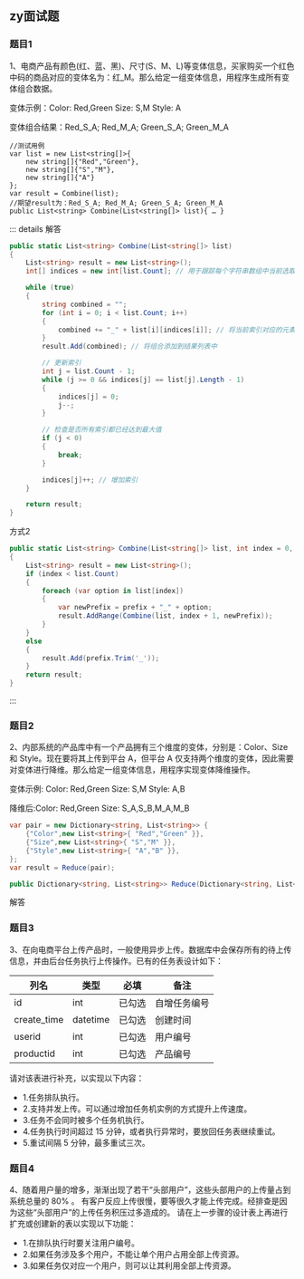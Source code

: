 
## zy面试题

### 题目1
1、电商产品有颜色(红、蓝、黑)、尺寸(S、M、L)等变体信息，买家购买一个红色中码的商品对应的变体名为：红_M。那么给定一组变体信息，用程序生成所有变体组合数据。

变体示例：Color: Red,Green Size: S,M Style: A

变体组合结果：Red_S_A; Red_M_A; Green_S_A; Green_M_A

```
//测试用例	
var list = new List<string[]>{
	new string[]{"Red","Green"},
	new string[]{"S","M"},
	new string[]{"A"}
};
var result = Combine(list);
//期望result为：Red_S_A; Red_M_A; Green_S_A; Green_M_A
public List<string> Combine(List<string[]> list){ … }
```

::: details 解答

```csharp
public static List<string> Combine(List<string[]> list)
{
    List<string> result = new List<string>();
    int[] indices = new int[list.Count]; // 用于跟踪每个字符串数组中当前选取的元素的索引

    while (true)
    {
        string combined = "";
        for (int i = 0; i < list.Count; i++)
        {
            combined += "_" + list[i][indices[i]]; // 将当前索引对应的元素添加到组合中
        }
        result.Add(combined); // 将组合添加到结果列表中

        // 更新索引
        int j = list.Count - 1;
        while (j >= 0 && indices[j] == list[j].Length - 1)
        {
            indices[j] = 0;
            j--;
        }

        // 检查是否所有索引都已经达到最大值
        if (j < 0)
        {
            break;
        }

        indices[j]++; // 增加索引
    }

    return result;
}

```

方式2
```csharp
public static List<string> Combine(List<string[]> list, int index = 0, string prefix = "")
{
    List<string> result = new List<string>();
    if (index < list.Count)
    {
        foreach (var option in list[index])
        {
            var newPrefix = prefix + "_" + option;
            result.AddRange(Combine(list, index + 1, newPrefix));
        }
    }
    else
    {
        result.Add(prefix.Trim('_'));
    }
    return result;
}

```
:::
### 题目2
 2、内部系统的产品库中有一个产品拥有三个维度的变体，分别是：Color、Size 和 Style。现在要将其上传到平台 A，但平台 A 仅支持两个维度的变体，因此需要对变体进行降维。那么给定一组变体信息，用程序实现变体降维操作。

变体示例: Color: Red,Green Size: S,M Style: A,B

降维后:Color: Red,Green Size: S_A,S_B,M_A,M_B
```csharp
var pair = new Dictionary<string, List<string>> {
	{"Color",new List<string>{ "Red","Green" }},
	{"Size",new List<string>{ "S","M" }},
	{"Style",new List<string>{ "A","B" }},
};
var result = Reduce(pair);

public Dictionary<string, List<string>> Reduce(Dictionary<string, List<string>> pair){...}
```
解答

### 题目3
3、在向电商平台上传产品时，一般使用异步上传。数据库中会保存所有的待上传信息，并由后台任务执行上传操作。已有的任务表设计如下： 

| 列名         | 类型      | 必填   | 备注           |
| ------------ | --------- | ------ | -------------- |
| id           | int       | 已勾选 | 自增任务编号   |
| create_time  | datetime  | 已勾选 | 创建时间       |
| userid       | int       | 已勾选 | 用户编号       |
| productid    | int       | 已勾选 | 产品编号       |

 

请对该表进行补充，以实现以下内容：
- 1.任务排队执行。
- 2.支持并发上传。可以通过增加任务机实例的方式提升上传速度。
- 3.任务不会同时被多个任务机执行。
- 4.任务执行时间超过 15 分钟，或者执行异常时，要放回任务表继续重试。
- 5.重试间隔 5 分钟，最多重试三次。

### 题目4
4、随着用户量的增多，渐渐出现了若干“头部用户”，这些头部用户的上传量占到系统总量的 80% 。
有客户反应上传很慢，要等很久才能上传完成。经排查是因为这些“头部用户”的上传任务积压过多造成的。
请在上一步骤的设计表上再进行扩充或创建新的表以实现以下功能：

- 1.在排队执行时要关注用户编号。
- 2.如果任务涉及多个用户，不能让单个用户占用全部上传资源。
- 3.如果任务仅对应一个用户，则可以让其利用全部上传资源。